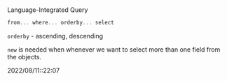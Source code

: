 # 
Language-Integrated Query

```cs
from... where... orderby... select
```

`orderby` - ascending, descending

`new` is needed when whenever we want to select more than one field from the objects.

2022/08/11::22:07
